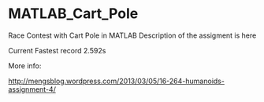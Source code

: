 MATLAB_Cart_Pole
================
Race Contest with Cart Pole in MATLAB
Description of the assigment is here

Current Fastest record 2.592s

More info:

http://mengsblog.wordpress.com/2013/03/05/16-264-humanoids-assignment-4/
